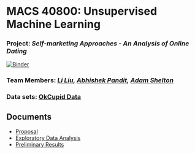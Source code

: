 # MACS 40800: Unsupervised Machine Learning
### **Project:** *Self-marketing Approaches - An Analysis of Online Dating*

[![Binder](https://mybinder.org/badge_logo.svg)](https://mybinder.org/v2/gh/tonofshell/unsupervised-dating/master)

### **Team Members:** _[Li Liu](https://github.com/liu431), [Abhishek Pandit](https://github.com/policyglot), [Adam Shelton](https://github.com/tonofshell)_

### Data sets: [OkCupid Data](https://github.com/rudeboybert/JSE_OkCupid)

## Documents
- [Proposal](liu_pandit_shelton_proposal.pdf)
- [Exploratory Data Analysis](https://tonofshell.me/unsupervised-dating/EDA/eda.html)
- [Preliminary Results](Preliminary\%20Results/prelim-results.pdf)

